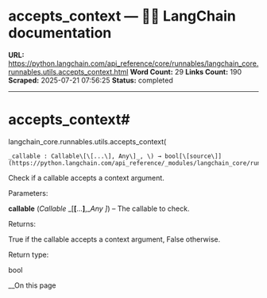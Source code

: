 # accepts_context — 🦜🔗 LangChain  documentation

**URL:** https://python.langchain.com/api_reference/core/runnables/langchain_core.runnables.utils.accepts_context.html
**Word Count:** 29
**Links Count:** 190
**Scraped:** 2025-07-21 07:56:25
**Status:** completed

---

# accepts\_context\#

langchain\_core.runnables.utils.accepts\_context\(

    _callable : Callable\[\[...\], Any\]_, \) → bool[\[source\]](https://python.langchain.com/api_reference/_modules/langchain_core/runnables/utils.html#accepts_context)\#     

Check if a callable accepts a context argument.

Parameters:     

**callable** \(_Callable_ _\[__\[__...__\]__,__Any_ _\]_\) – The callable to check.

Returns:     

True if the callable accepts a context argument, False otherwise.

Return type:     

bool

__On this page